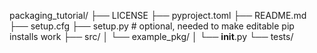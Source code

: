 packaging_tutorial/
├── LICENSE
├── pyproject.toml
├── README.md
├── setup.cfg
├── setup.py  # optional, needed to make editable pip installs work
├── src/
│   └── example_pkg/
│       └── __init__.py
└── tests/
